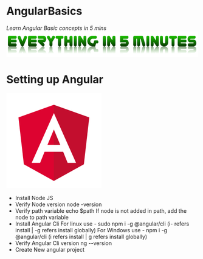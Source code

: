 # AngularBasics
*Learn Angular Basic concepts in 5 mins*
![Everything in 5 min](assets/everythingin5mins.png)

# Setting up Angular
![Angular](assets/angular.png)
- Install Node JS
 - Verify Node version
   node -version
 - Verify path variable
   echo $path
   If node is not added in path, add the node to path variable
- Install Angular Cli
 For linux use - sudo npm i -g @angular/cli (i- refers install | -g refers install globally)
 For Windows use - npm i -g @angular/cli
 (i refers install | g refers install globally)
 - Verify Angular Cli version
  ng --version
- Create New angular project
